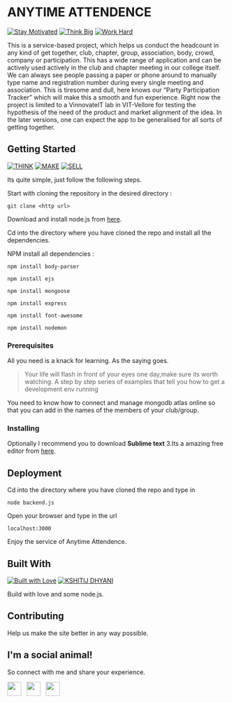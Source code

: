 # ANYTIME ATTENDENCE 

[![Stay Motivated](https://img.shields.io/badge/Stay-Motivated-teal.svg?style=for-the-badge)](https://github.com/wimpywarlord/Mess_It_Up) 
[![Think Big](https://img.shields.io/badge/Think-Big-orange.svg?style=for-the-badge)](https://www.linkedin.com/in/kshitijdhyani/)
[![Work Hard](https://img.shields.io/badge/Work-Hard-blue.svg?style=for-the-badge)](https://github.com/wimpywarlord)

This is a service-based project, which helps us conduct the headcount in any kind of get together, club, chapter, group, association, body, crowd, company or participation. 
This has a wide range of application and can be actively used actively in the club and chapter meeting in our college itself. We can always see people passing a paper or phone around to manually type name and registration number during every single meeting and association. This is tiresome and dull, here knows our “Party Participation Tracker” which will make this a smooth and fun experience.
Right now the project is limited to a VinnovateIT lab in VIT-Vellore for testing the hypothesis of the need of the product and market alignment of the idea.
In the later versions, one can expect the app to be generalised for all sorts of getting together.

## Getting Started

[![THINK](https://img.shields.io/badge/Stay-Motivated-teal.svg?style=for-the-badge)](https://github.com/wimpywarlord/Mess_It_Up) 
[![MAKE](https://img.shields.io/badge/Think-Big-orange.svg?style=for-the-badge)](https://www.linkedin.com/in/kshitijdhyani/)
[![SELL](https://img.shields.io/badge/Work-Hard-blue.svg?style=for-the-badge)](https://github.com/wimpywarlord)

Its quite simple, just follow the following steps.

Start with cloning the repository in the desired directory :

```
git clone <http url>
```
Download and install node.js from [here](https://nodejs.org/en/download/).

Cd into the directory where you have cloned the repo and install all the dependencies.

NPM install all dependencies :

```
npm install body-parser
```
```
npm install ejs
```
```
npm install mongoose
```
```
npm install express
```
```
npm install font-awesome
```
```
npm install nodemon
```

### Prerequisites

All you need is a knack for learning.
As the saying goes.

> Your life will flash in front of your eyes one day,make sure its worth watching.
A step by step series of examples that tell you how to get a development env running

You need to know how to connect and manage mongodb atlas online so that you can add in the names of the members of your club/group.

### Installing

Optionally I recommend you to download **Sublime text** 3.Its a amazing free editor from [here](https://www.sublimetext.com/3). 

## Deployment

Cd into the directory where you have cloned the repo and type in 

```
node backend.js
```

Open your browser and type in the url 

```
localhost:3000
```

Enjoy the service of Anytime Attendence.

## Built With

[![Built with Love](https://forthebadge.com/images/badges/built-with-love.svg)](https://www.linkedin.com/in/kshitijdhyani/) [![KSHITIJ DHYANI](https://forthebadge.com/images/badges/makes-people-smile.svg)](https://www.linkedin.com/in/kshitijdhyani/) 

Build with love and some node.js.

## Contributing

Help us make the site better in any way possible.

## I'm a social animal!

So connect with me and share your experience.

<a href="https://www.facebook.com/kshitij.dhyani.3" target="_blank"><img height="32" width="32" src="https://cdn.jsdelivr.net/npm/simple-icons@latest/icons/facebook.svg" /></a> &nbsp;&nbsp;<a href="https://www.linkedin.com/in/kshitijdhyani/" target="_blank"><img height="32" width="32" src="https://cdnjs.cloudflare.com/ajax/libs/ionicons/4.5.6/collection/build/ionicons/svg/logo-linkedin.svg" /></a> &nbsp;&nbsp;<a href="https://www.instagram.com/kshitij_dhyani/?hl=en" target="_blank"><img height="32" width="32" src="https://cdn.jsdelivr.net/npm/simple-icons@latest/icons/instagram.svg" /></a>
